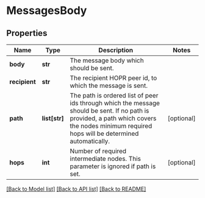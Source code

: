 # MessagesBody

## Properties
Name | Type | Description | Notes
------------ | ------------- | ------------- | -------------
**body** | **str** | The message body which should be sent. | 
**recipient** | **str** | The recipient HOPR peer id, to which the message is sent. | 
**path** | **list[str]** | The path is ordered list of peer ids through which the message should be sent. If no path is provided, a path which covers the nodes minimum required hops will be determined automatically. | [optional] 
**hops** | **int** | Number of required intermediate nodes. This parameter is ignored if path is set. | [optional] 

[[Back to Model list]](../README.md#documentation-for-models) [[Back to API list]](../README.md#documentation-for-api-endpoints) [[Back to README]](../README.md)

